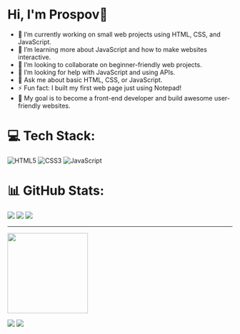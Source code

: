 
# Hi, I'm Prospov👋

- 🔭 I’m currently working on small web projects using HTML, CSS, and JavaScript.
- 🌱 I’m learning more about JavaScript and how to make websites interactive.
- 👯 I’m looking to collaborate on beginner-friendly web projects.
- 🤔 I’m looking for help with JavaScript and using APIs.
- 💬 Ask me about basic HTML, CSS, or JavaScript.
- ⚡ Fun fact: I built my first web page just using Notepad!
- 🎯 My goal is to become a front-end developer and build awesome user-friendly websites.

# 💻 Tech Stack:
![HTML5](https://img.shields.io/badge/html5-%23E34F26.svg?style=for-the-badge&logo=html5&logoColor=white) ![CSS3](https://img.shields.io/badge/css3-%231572B6.svg?style=for-the-badge&logo=css3&logoColor=white) ![JavaScript](https://img.shields.io/badge/javascript-%23323330.svg?style=for-the-badge&logo=javascript&logoColor=%23F7DF1E)
# 📊 GitHub Stats:
![](https://github-readme-stats.vercel.app/api?username=itsprospov&theme=default&hide_border=false&include_all_commits=false&count_private=false)
![](https://nirzak-streak-stats.vercel.app/?user=itsprospov&theme=default&hide_border=false)
![](https://github-readme-stats.vercel.app/api/top-langs/?username=itsprospov&theme=default&hide_border=false&include_all_commits=false&count_private=false&layout=compact)

---
<!-- Resized GIF using HTML -->
<img src="https://media2.giphy.com/avatars/Mo_3_Gif/vaQ81wjOKdqv.gif" width="180" />

<!-- Visit Counter -->
[![](https://visitcount.itsvg.in/api?id=itsprospov&icon=0&color=0)](https://visitcount.itsvg.in)
![](https://komarev.com/ghpvc/?username=itsprospov&color=blue)


<!-- Proudly created with GPRM ( https://gprm.itsvg.in ) -->
